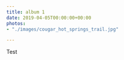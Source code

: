 ```yaml
---
title: album 1
date: 2019-04-05T00:00:00+00:00
photos:
- "./images/cougar_hot_springs_trail.jpg"

---
```

Test